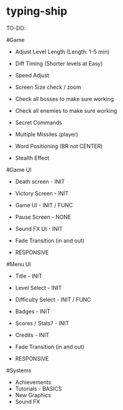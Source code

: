 # typing-ship

TO-DO:

#Game
- Adjust Level Length (Length: 1-5 min)
- Diff Timing (Shorter levels at Easy)
- Speed Adjust
- Screen Size check / zoom

- Check all bosses to make sure working
- Check all enemies to make sure working
- Secret Commands

- Multiple Missiles (player)
- Word Positioning (BR not CENTER)

- Stealth Effect

#Game UI
- Death screen - INIT
- Victory Screen - INIT
- Game UI - INIT / FUNC
- Pause Screen - NONE
- Sound FX UI - INIT
- Fade Transition (in and out)

- RESPONSIVE

#Menu UI
- Title - INIT
- Level Select - INIT
- Difficulty Select - INIT / FUNC
- Badges - INIT
- Scores / Stats? - INIT
- Credits - INIT
- Fade Transition (in and out)

- RESPONSIVE

#Systems
- Achievements
- Tutorials - BASICS
- New Graphics
- Sound FX

